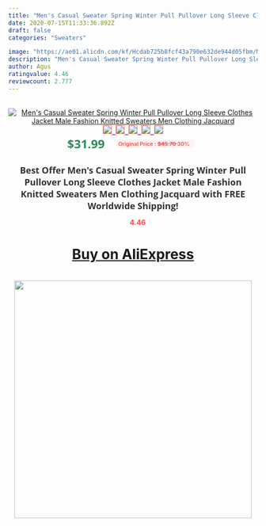 ```yaml
---
title: "Men's Casual Sweater Spring Winter Pull Pullover Long Sleeve Clothes Jacket Male Fashion Knitted Sweaters Men Clothing Jacquard"
date: 2020-07-15T11:33:36.892Z
draft: false
categories: "Sweaters"

image: "https://ae01.alicdn.com/kf/Hcdab725b8fcf43a790e632de944d05fbm/Men-s-Casual-Sweater-Spring-Winter-Pull-Pullover-Long-Sleeve-Clothes-Jacket-Male-Fashion-Knitted-Sweaters.jpg"
description: "Men's Casual Sweater Spring Winter Pull Pullover Long Sleeve Clothes Jacket Male Fashion Knitted Sweaters Men Clothing Jacquard"
author: Agus
ratingvalue: 4.46
reviewcount: 2.777
---
```

<br>
<div style="text-align: center;">
<a href="https://s.click.aliexpress.com/e/_A0EmUV" target="_blank" rel="nofollow noopener noreferrer"><img alt="Men's Casual Sweater Spring Winter Pull Pullover Long Sleeve Clothes Jacket Male Fashion Knitted Sweaters Men Clothing Jacquard" class="magnifier-image" src="https://ae01.alicdn.com/kf/Hcdab725b8fcf43a790e632de944d05fbm/Men-s-Casual-Sweater-Spring-Winter-Pull-Pullover-Long-Sleeve-Clothes-Jacket-Male-Fashion-Knitted-Sweaters.jpg_640x640.jpg">
<br>
<img style="border:1px solid salmon" src="https://ae01.alicdn.com/kf/Hcdab725b8fcf43a790e632de944d05fbm/Men-s-Casual-Sweater-Spring-Winter-Pull-Pullover-Long-Sleeve-Clothes-Jacket-Male-Fashion-Knitted-Sweaters.jpg_120x120.jpg">&nbsp;&nbsp;<img style="border:1px solid salmon" src="https://ae01.alicdn.com/kf/He7f148f473c64bccbf1dee3d30ef30b8I/Men-s-Casual-Sweater-Spring-Winter-Pull-Pullover-Long-Sleeve-Clothes-Jacket-Male-Fashion-Knitted-Sweaters.jpg_120x120.jpg">&nbsp;&nbsp;<img style="border:1px solid salmon" src="https://ae01.alicdn.com/kf/H75f509a5a26a44cf9cf6d4ee0b287256d/Men-s-Casual-Sweater-Spring-Winter-Pull-Pullover-Long-Sleeve-Clothes-Jacket-Male-Fashion-Knitted-Sweaters.jpg_120x120.jpg">&nbsp;&nbsp;<img style="border:1px solid salmon" src="https://ae01.alicdn.com/kf/H16f28ee197034ac8af3506182a81ad02w/Men-s-Casual-Sweater-Spring-Winter-Pull-Pullover-Long-Sleeve-Clothes-Jacket-Male-Fashion-Knitted-Sweaters.jpg_120x120.jpg">&nbsp;&nbsp;<img style="border:1px solid salmon" src="https://ae01.alicdn.com/kf/H94c52ed3e9f4499896589527c7a6312cC/Men-s-Casual-Sweater-Spring-Winter-Pull-Pullover-Long-Sleeve-Clothes-Jacket-Male-Fashion-Knitted-Sweaters.jpg_120x120.jpg"></a></div><br0>
<div style="text-align: center;"><span style="background-color: white; border: 0px; box-sizing: border-box; color: seagreen; display: inline-block; font-family: &quot;open sans&quot; , &quot;arial&quot; , &quot;helvetica&quot; , sans-serif , &quot;heiti&quot;; font-size: 24px; font-stretch: inherit; font-weight: 700; line-height: inherit; margin: 0px 10px 0px 0px; padding: 0px; vertical-align: middle;">$31.99 </span>
<span style="background: rgb(255 , 241 , 241); border-radius: 3px; border: 0px; box-sizing: border-box; color: #ff4747; display: inline-block; font-family: inherit; font-size: 12px; font-stretch: inherit; font-style: inherit; font-variant: inherit; font-weight: 600; line-height: inherit; margin: 0px; padding: 2px 5px; transform: scale(0.9); vertical-align: middle;">Original Price : <b style="text-decoration: line-through;">$45.70 </b> 30%&nbsp;&nbsp;</span></div>
<h1 style="color: #333333; display: inline-block; font-family: &quot;open sans&quot; , &quot;arial&quot; , &quot;helvetica&quot; , sans-serif , &quot;heiti&quot;; font-size: 18px; font-stretch: inherit; font-weight: 700; text-align: center;">Best Offer Men's Casual Sweater Spring Winter Pull Pullover Long Sleeve Clothes Jacket Male Fashion Knitted Sweaters Men Clothing Jacquard with FREE Worldwide Shipping!</h1>
<div style="color: #ff4747; text-align: center;">
<img src="https://4.bp.blogspot.com/-M0ZcTcb-5uY/XleCXlxnR4I/AAAAAAAAAEc/OrjgMkXV1oMQFaCRZj5HQwOCBcu3w1FegCPcBGAYYCw/s1600/star.png" style="height: 15px;">&nbsp;<b>4.46</b></div>
<div class="button_cont" align="center"><a class="buynow_a" href="https://s.click.aliexpress.com/e/_A0EmUV" target="_blank" rel="nofollow noopener noreferrer"><H1>Buy on AliExpress</H1></a></div><br>
<div class="separator" style="clear: both; text-align: center;">
<img src="https://lh3.googleusercontent.com/-pTy5HemUv9M/XlePHvY0dAI/AAAAAAAAAE4/0nX5iRUoIWY8eMW9Dpxeirr157OZliDIgCLcBGAsYHQ/s1600/badge.gif" width="480">
</div>
